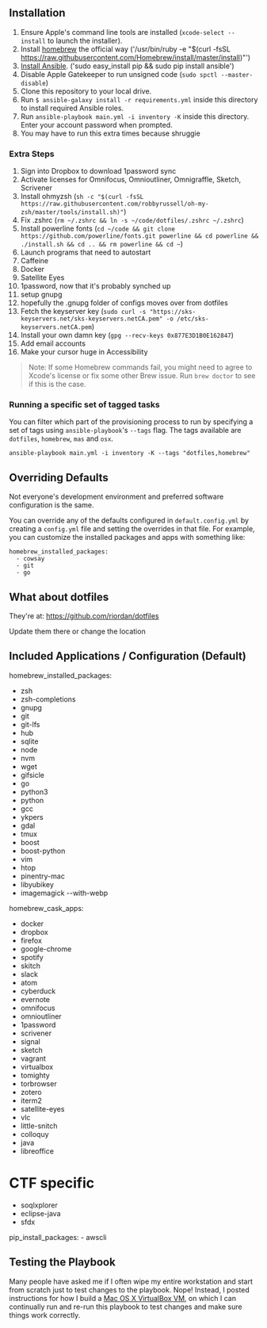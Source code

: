 
## Installation

  1. Ensure Apple's command line tools are installed (`xcode-select --install` to launch the installer).
  2. Install [homebrew](https://brew.sh) the official way ('/usr/bin/ruby -e "$(curl -fsSL https://raw.githubusercontent.com/Homebrew/install/master/install)"')
  2. [Install Ansible](http://docs.ansible.com/intro_installation.html). ('sudo easy_install pip && sudo pip install ansible')
  3. Disable Apple Gatekeeper to run unsigned code (`sudo spctl --master-disable`)
  3. Clone this repository to your local drive.
  4. Run `$ ansible-galaxy install -r requirements.yml` inside this directory to install required Ansible roles.
  5. Run `ansible-playbook main.yml -i inventory -K` inside this directory. Enter your account password when prompted.
  6. You may have to run this extra times because shruggie

  ### Extra Steps
  1. Sign into Dropbox to download 1password sync
  2. Activate licenses for Omnifocus, Omnioutliner, Omnigraffle, Sketch, Scrivener
  3. Install ohmyzsh (`sh -c "$(curl -fsSL https://raw.githubusercontent.com/robbyrussell/oh-my-zsh/master/tools/install.sh)"`)
  4. Fix .zshrc (`rm ~/.zshrc && ln -s ~/code/dotfiles/.zshrc ~/.zshrc`)
  4. Install powerline fonts (`cd ~/code && git clone https://github.com/powerline/fonts.git powerline && cd powerline && ./install.sh && cd .. && rm powerline && cd ~`)
  5. Launch programs that need to autostart
   1. Caffeine
   2. Docker
   2. Satellite Eyes
   3. 1password, now that it's probably synched up
  4. setup gnupg
   1. hopefully the .gnupg folder of configs moves over from dotfiles
   2. Fetch the keyserver key (`sudo curl -s "https://sks-keyservers.net/sks-keyservers.netCA.pem" -o /etc/sks-keyservers.netCA.pem`)
   3. Install your own damn key (`gpg --recv-keys 0x877E3D1B0E162847`)
  5. Add email accounts
  6. Make your cursor huge in Accessibility

> Note: If some Homebrew commands fail, you might need to agree to Xcode's license or fix some other Brew issue. Run `brew doctor` to see if this is the case.

### Running a specific set of tagged tasks

You can filter which part of the provisioning process to run by specifying a set of tags using `ansible-playbook`'s `--tags` flag. The tags available are `dotfiles`, `homebrew`, `mas` and `osx`.

    ansible-playbook main.yml -i inventory -K --tags "dotfiles,homebrew"

## Overriding Defaults

Not everyone's development environment and preferred software configuration is the same.

You can override any of the defaults configured in `default.config.yml` by creating a `config.yml` file and setting the overrides in that file. For example, you can customize the installed packages and apps with something like:

    homebrew_installed_packages:
      - cowsay
      - git
      - go

## What about dotfiles
They're at: https://github.com/riordan/dotfiles

Update them there or change the location

## Included Applications / Configuration (Default)
homebrew_installed_packages:
  - zsh
  - zsh-completions
  - gnupg
  - git
  - git-lfs
  - hub
  - sqlite
  - node
  - nvm
  - wget
  - gifsicle
  - go
  - python3
  - python
  - gcc
  - ykpers
  - gdal
  - tmux
  - boost
  - boost-python
  - vim
  - htop
  - pinentry-mac
  - libyubikey
  - imagemagick --with-webp


homebrew_cask_apps:
  - docker
  - dropbox
  - firefox
  - google-chrome
  - spotify
  - skitch
  - slack
  - atom
  - cyberduck
  - evernote
  - omnifocus
  - omnioutliner
  - 1password
  - scrivener
  - signal
  - sketch
  - vagrant
  - virtualbox
  - tomighty
  - torbrowser
  - zotero
  - iterm2
  - satellite-eyes
  - vlc
  - little-snitch
  - colloquy
  - java
  - libreoffice
  # CTF specific
  - soqlxplorer
  - eclipse-java
  - sfdx

  pip_install_packages:
    - awscli

## Testing the Playbook

Many people have asked me if I often wipe my entire workstation and start from scratch just to test changes to the playbook. Nope! Instead, I posted instructions for how I build a [Mac OS X VirtualBox VM](https://github.com/geerlingguy/mac-osx-virtualbox-vm), on which I can continually run and re-run this playbook to test changes and make sure things work correctly.
